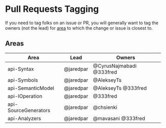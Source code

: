 # Pull Requests Tagging

If you need to tag folks on an issue or PR, you will generally want to tag the owners (not the lead) for [area](#areas) to which the change or issue is closest to.

## Areas

| Area               | Lead    | Owners                 |
|--------------------|---------|------------------------|
|api-Syntax          |@jaredpar|@CyrusNajmabadi @333fred|
|api-Symbols         |@jaredpar|@AlekseyTs              |
|api-SemanticModel   |@jaredpar|@AlekseyTs @333fred     |
|api-IOperation      |@jaredpar|@333fred                |
|api-SourceGenerators|@jaredpar|@chsienki               |
|api-Analyzers       |@jaredpar|@mavasani @333fred      |
